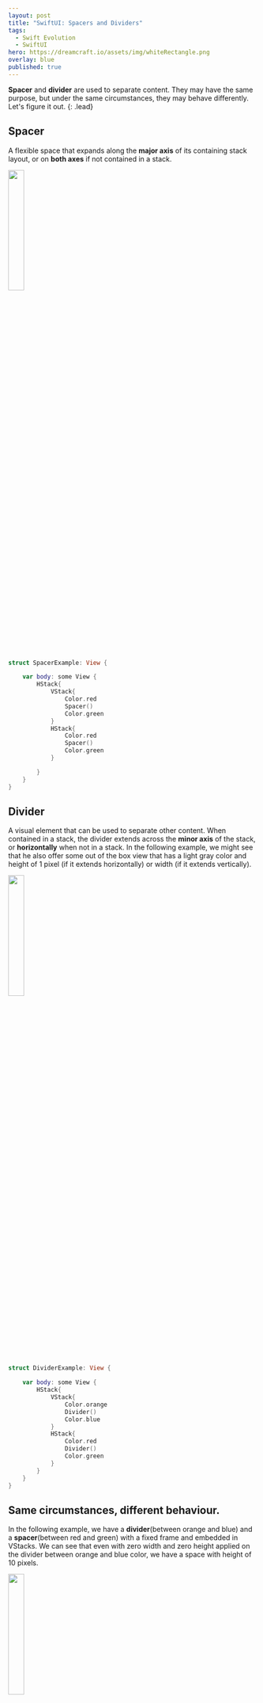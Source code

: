 ```yaml
---
layout: post
title: "SwiftUI: Spacers and Dividers"
tags:
  - Swift Evolution
  - SwiftUI
hero: https://dreamcraft.io/assets/img/whiteRectangle.png
overlay: blue
published: true
---
```


**Spacer** and **divider** are used to separate content. They may have the same purpose, but under the same circumstances, they may behave differently. Let's figure it out.
{: .lead}

## Spacer

A flexible space that expands along the **major axis** of its containing stack layout, or on **both axes** if not contained in a stack.

<img src="https://dreamcraft.io/assets/img/postImages/spacerExample.png" style="width: 25%; height: 25%"/>​
```swift
struct SpacerExample: View {

    var body: some View {
        HStack{
            VStack{
                Color.red
                Spacer()
                Color.green
            }
            HStack{
                Color.red
                Spacer()
                Color.green
            }

        }
    }
}
```
## Divider

A visual element that can be used to separate other content. When contained in a stack, the divider extends across the **minor axis** of the stack, or **horizontally** when not in a stack. In the following example, we might see that he also offer some out of the box view that has a light gray color and height of 1 pixel (if it extends horizontally) or width  (if it extends vertically).

<img src="https://dreamcraft.io/assets/img/postImages/dividerExample.png" style="width: 25%; height: 25%"/>​

```swift
struct DividerExample: View {

    var body: some View {
        HStack{
            VStack{
                Color.orange
                Divider()
                Color.blue
            }
            HStack{
                Color.red
                Divider()
                Color.green
            }
        }
    }
}
```

## Same circumstances, different behaviour.


In the following example, we have a **divider**(between orange and blue) and a **spacer**(between red and green) with a fixed frame and embedded in VStacks. We can see that even with zero width and zero height applied on the divider between orange and blue color, we have a space with height of 10 pixels.

<img src="https://dreamcraft.io/assets/img/postImages/dividerVsSpacer.png" style="width: 25%; height: 25%"/>​
```swift
struct Example: View {

    var body: some View {
        HStack{
            VStack{
                Color.orange
                Divider().frame(width: 0, height: 0, alignment: .center)
                Color.blue
            }
            VStack{
                Color.red
                Spacer().frame(width: 0, height: 0, alignment: .center)
                Color.green
            }
        }
    }
}
```
## Conclusion

As we saw from the previous two examples, spacer and divider do the same job but with few differences. Starting from the way they extend in different circumstances and ending with that extra gray line provided in the divider. In coclusion: as with alcohol, use them responsible.
